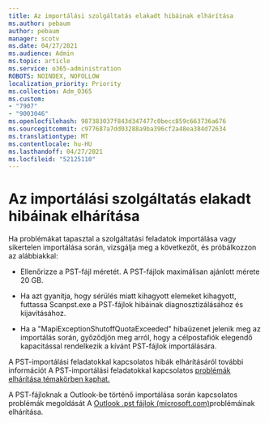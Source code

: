 ```yaml
---
title: Az importálási szolgáltatás elakadt hibáinak elhárítása
ms.author: pebaum
author: pebaum
manager: scotv
ms.date: 04/27/2021
ms.audience: Admin
ms.topic: article
ms.service: o365-administration
ROBOTS: NOINDEX, NOFOLLOW
localization_priority: Priority
ms.collection: Adm_O365
ms.custom:
- "7907"
- "9003046"
ms.openlocfilehash: 987383037f843d347477c0becc859c663736a676
ms.sourcegitcommit: c977687a7dd03288a9ba396cf2a48ea384d72634
ms.translationtype: MT
ms.contentlocale: hu-HU
ms.lasthandoff: 04/27/2021
ms.locfileid: "52125110"
---
```

# <a name="troubleshooting-import-service-job-stuck"></a>Az importálási szolgáltatás elakadt hibáinak elhárítása

Ha problémákat tapasztal a szolgáltatási feladatok importálása vagy sikertelen importálása során, vizsgálja meg a következőt, és próbálkozzon az alábbiakkal:

- Ellenőrizze a PST-fájl méretét. A PST-fájlok maximálisan ajánlott mérete 20 GB.

- Ha azt gyanítja, hogy sérülés miatt kihagyott elemeket kihagyott, futtassa Scanpst.exe a PST-fájlok hibáinak diagnosztizálásához és kijavításához.

- Ha a "MapiExceptionShutoffQuotaExceeded" hibaüzenet jelenik meg az importálás során, győződjön meg arról, hogy a célpostafiók elegendő kapacitással rendelkezik a kívánt PST-fájlok importálására.

A PST-importálási feladatokkal kapcsolatos hibák elhárításáról további információt A PST-importálási feladatokkal kapcsolatos [problémák elhárítása témakörben kaphat.](https://docs.microsoft.com/office365/troubleshoot/pst-import-service/issues-with-pst-import-job)

A PST-fájloknak a Outlook-be történő importálása során kapcsolatos problémák megoldását A [Outlook .pst fájlok (microsoft.com)](https://support.microsoft.com/topic/fix-problems-importing-an-outlook-pst-file-2d2e50dc-5c36-4ab2-ab50-f1be733b3d6e?ui=en-us&rs=en-us&ad=us)problémáinak elhárítása.